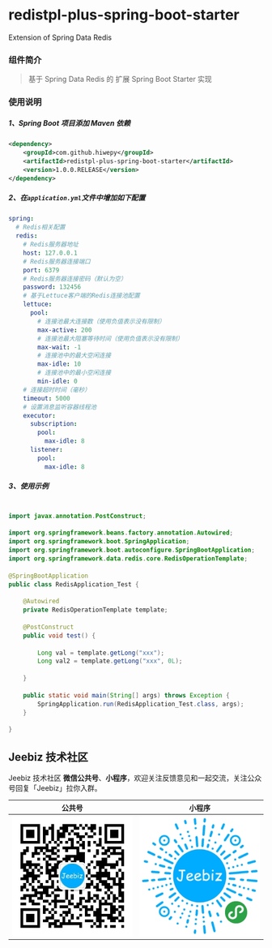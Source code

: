 # redistpl-plus-spring-boot-starter

Extension of Spring Data Redis

### 组件简介

> 基于 Spring Data Redis 的 扩展 Spring Boot Starter 实现

### 使用说明

##### 1、Spring Boot 项目添加 Maven 依赖

``` xml
<dependency>
	<groupId>com.github.hiwepy</groupId>
	<artifactId>redistpl-plus-spring-boot-starter</artifactId>
	<version>1.0.0.RELEASE</version>
</dependency>
```

##### 2、在`application.yml`文件中增加如下配置

```yaml
spring:
  # Redis相关配置
  redis:
    # Redis服务器地址
    host: 127.0.0.1
    # Redis服务器连接端口
    port: 6379
    # Redis服务器连接密码（默认为空）
    password: 132456
    # 基于Lettuce客户端的Redis连接池配置
    lettuce:
      pool:
        # 连接池最大连接数（使用负值表示没有限制）
        max-active: 200
        # 连接池最大阻塞等待时间（使用负值表示没有限制）
        max-wait: -1
        # 连接池中的最大空闲连接
        max-idle: 10
        # 连接池中的最小空闲连接
        min-idle: 0
    # 连接超时时间（毫秒）
    timeout: 5000
    # 设置消息监听容器线程池
    executor:
      subscription:
        pool:
          max-idle: 8
      listener:
        pool:
          max-idle: 8

```

##### 3、使用示例

```java

import javax.annotation.PostConstruct;

import org.springframework.beans.factory.annotation.Autowired;
import org.springframework.boot.SpringApplication;
import org.springframework.boot.autoconfigure.SpringBootApplication;
import org.springframework.data.redis.core.RedisOperationTemplate;

@SpringBootApplication
public class RedisApplication_Test {

    @Autowired
    private RedisOperationTemplate template;

    @PostConstruct
    public void test() {

        Long val = template.getLong("xxx");
        Long val2 = template.getLong("xxx", 0L);

    }

    public static void main(String[] args) throws Exception {
        SpringApplication.run(RedisApplication_Test.class, args);
    }

}
```

## Jeebiz 技术社区

Jeebiz 技术社区 **微信公共号**、**小程序**，欢迎关注反馈意见和一起交流，关注公众号回复「Jeebiz」拉你入群。

|公共号|小程序|
|---|---|
| ![](https://raw.githubusercontent.com/hiwepy/static/main/images/qrcode_for_gh_1d965ea2dfd1_344.jpg)| ![](https://raw.githubusercontent.com/hiwepy/static/main/images/gh_09d7d00da63e_344.jpg)|

